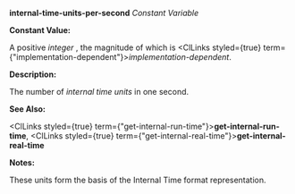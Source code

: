 **internal-time-units-per-second** *Constant Variable* 



**Constant Value:** 



A positive *integer* , the magnitude of which is <ClLinks styled={true} term={"implementation-dependent"}><i>implementation-dependent</i></ClLinks>. 



**Description:** 



The number of *internal time units* in one second. 



**See Also:** 



<ClLinks styled={true} term={"get-internal-run-time"}><b>get-internal-run-time</b></ClLinks>, <ClLinks styled={true} term={"get-internal-real-time"}><b>get-internal-real-time</b></ClLinks> 



**Notes:** 



These units form the basis of the Internal Time format representation. 



